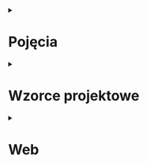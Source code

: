 <details><summary><h1>Pojęcia</h1></summary>

<details><summary><h2>Założenia programowania obiektowego</h2></summary>

### Hermetyzacja
> Ukrywanie składowych (pól, metod) tak, aby były one dostępne tylko wewnątrz danej klasy

- wyodrębnia interfejs (możemy zmieniać prywatną implementację bez złamania kontraktu)
- uodparnia model na błędy (chronimy wewnętrzny stan sprawdzeniem poprawności argumentów)
- lepiej odzwierciedla rzeczywistość
  - :x: `decimal Account.Balance += -10`
  - :heavy_check_mark: `Account.Deposit(decimal amount)` + `Account.Withdraw(decimal amount)`

### Dziedziczenie
> Mechanizm pozwalający na współdzielenie części zachowań poprzez definiowanie zależności derived/base

- redukuje duplikacje w kodzie
- pojedynczy punkt zmian/poprawek
- relacja: **is-a** (nie mylić z **has-a**)

### Polimorfizm
> Zdolność (obiektu - dziedziczenie, metody - przeładowania) do przybierania wielu form

- ten sam interfejs prowadzi do różnych zachowań
  - :x: `void DrawCircle(Circle circle)` + `void DrawSquare(Square square)`
  - :heavy_check_mark: `void Draw(Shape shape)` + `Draw(new Circle())`, `Draw(new Square())`

### Abstrakcja
> Obiekty mogą być reprezentowane jako modele stanowiące uproszczenie problemu. Wykonują one zadania bez zdradzania jak zostały one zrealizowane.

- wyodrębnienie (generalizacja) funkcjonalności, które mogą być zastosowane w innych kontekstach
  - :heavy_check_mark: `Sms : Message`, `Email : Message`, wspólna funkcjonalność: `Message.Send()`

### Różnice: hermetyzacja vs abstrakcja
- hermetyzacja: ukrycie informacji, abstrakcja: ukrycie implementacji
- hermetyzacja: gettery/settery, abstrakcja: abstract classes, interfaces

</details>

<details><summary><h2>SOLID</h2></summary>

### Single Responsibility Principle
> Klasa powinna mieć tylko jedną odpowiedzialność (nigdy nie powinien istnieć więcej niż jeden powód do modyfikacji klasy).

### Open-Closed Principle
> Klasy (encje) powinny być otwarte na rozszerzenia i zamknięte na modyfikacje.

### Liskov Substitution Principle
> Funkcje które używają wskaźników lub referencji do klas bazowych, muszą być w stanie używać również obiektów klas dziedziczących po klasach bazowych, bez dokładnej znajomości tych obiektów.

- przykłady:
  - kwadrat dziedziczący po prostokącie: kwadrat **jest** prostokątem, jednak przy implementacjach z metodami `.SetWidth()` i `.SetHeight()`, które mają sens dla `Rectangle`, klasa dziedzicząca `Square : Rectangle` musiałaby je nadpisać żeby wywołanie `.SetWidth()` wywoływało jednocześnie `.SetHeight()` do tej samej wartości. To z kolei mogłoby popsuć np. unit test, który przyjmuje `Rectangle` (a więc potencjalnie też i `Square`), a następnie liczy jego pole poprzez ustawienie boków odpowiednio do długości 2 i 3. Jeżeli policzylibyśmy `rectangle.GetWidth() * rectangle.GetHeight()`, dla instancji _prawdziwego_ `Rectangle` dostalibyśmy 6, a dla `Square` 9.
  - struś dziedziczący po ptaku: struś **jest** ptakiem, jednak niektóre metody nie mają w jego kontekście sensu, jak np. `.Fly()`. Jeżeli do metody która spodziewa się dostać `Bird` i chce wywołać jego metodę latania, przekażemy instancję `Ostrich` aplikacja może znaleźć się w złym stanie przez to że struś nie potrafi latać.

### Interface Segregation Principle
> Wiele dedykowanych interfejsów jest lepsze niż jeden ogólny.

### Dependency Inversion Principle
> Wysokopoziomowe moduły nie powinny zależeć od modułów niskopoziomowych - zależności między nimi powinny wynikać z abstrakcji.

</details>

<details><summary><h2>Akronimy/buzzwordy</h2></summary>

## DRY - Don't Repeat Yourself
## KISS - Keep It Simple Stupid
## YAGNI - You Aren't Gonna Need It
## LOD - Law of Demeter
## SLAP - Single Level of Abstraction Principle
## CQRS - Command/Query Responsibility Separation
## API
- zbiór definicji i protokołów służących budowaniu oraz integrowaniu aplikacji
- kontrakt pomiędzy dostawcą _informacji_, a end-userem
- _mediator_ pomiędzy userami, a resource'ami których potrzebują

## Coupling/Cohesion

## Ko-/Kontra-/In-wariancja


</details>

</details>

<details><summary><h1>Wzorce projektowe</h1></summary>

Typowe rozwiązania problemów często napotykanych podczas projektowania oprogramowania. Stanowią plan, który po dostosowaniu pomaga poradzić sobie z konkretnym problemem.

**Nie mylić** z algorytmem. Algorytm opisuje konkretne kroki, które po zastosowaniu zawsze prowadzą do znanego rezultatu; wzorce projektowe stanowią wysokopoziomowy opis rozwiązania.

**Zalety**
- nie trzeba ich _znać_, ale prędzej czy później _wynajdzie_ się je samemu
- opisują wypróbowane rozwiązania
- opisują jak nie dopuścić do częstego problemu
- stanowią _wspólny język_ z innymi programistami ("_użyj singletona_")
- stanowią _core_ wielu frameworków, znając je musimy poznać tylko syntax bo zasady pozostają te same

**Wady**
- nadużywanie: _jeżeli masz do dyspozycji tylko młotek, to wszystko wygląda jak gwóźdź_
- bezmyślna copy-paste: wzorce **trzeba** dostosować do danego rozwiązania
- zbyt abstrakcyjny kod w przypadku prostych projektów

<details><summary><h2>Creational</h2></summary>

Opisują jak efektywnie tworzyć obiekty.

### Factory method
> Przekazuje odpowiedzialność za tworzenie obiektów do klas podrzędnych.

- sygnatura metody wytwórczej powinna zwracać _abstrakcję_, poszczególne podklasy zwracają jej różne implementacje
- podobne do template method, ale różni się **celem** (_return \<T\>_ tj. stwórz coś, zamiast _void_ tj. zrób coś)
- przykład: `abstract class FileReader` który deleguje stworzenie `IParser` do podklas
  - szkielet algorytmu znajduje się w klasie `FileReader`
  - w jednym z kroków _prosi on_ podklasy o stworzenie mu `IParser`
  - poszczególne parsery (csv, html, xlsx) wiedzą jak czytać siebie
  - podklasy zwracają mu konkretne instancje `CsvParser : IParser`, a on `FileReader` bazuje na abstrakcji

### Abstract factory
> Dostarcza interfejs do tworzenia całych rodzin spokrewnionych lub zależnych od siebie obiektów bez konieczności określania ich klas rzeczywistych.

- abstrakcyjne fabryki wytwarzają całe **spójne** rodziny produktów
- abstrakcyjna fabryka jest interfejsem, który jest implementowany przez konkretne fabryki
- często korzysta z factory method (to jedyne publiczne metody jakie znajdują się w abstrakcyjnej fabryce)
- factory method - dziedziczenie (**my** tworzymy _coś_), abstract factory - kompozycja (**mamy** fabrykę, która tworzy _coś_)
- przykład: GUI framework
  - `IUiElementFactory` pozwalające stworzyć abstrakcyjne `abstract class Button` oraz `abstract class Dialog`
    - `HtmlElementFactory` tworzące `HtmlButton` oraz `HtmlDialog`
    - `WindowsElementFactory` tworzące `WinButton` oraz `WinDialog`

### Builder
> Oddziela konstrukcje złożonego obiektu od jego reprezentacji, dzięki czemu ten sam proces konstrukcji może prowadzić do różnych reprezentacji.

- hermetyzuje operacje niezbędne do stworzenia obiektu
- tworzenie w procedurze wielokrokowej (różnica względem factory)
- klient korzysta z interfejsu budowniczego, jego implementacja może być zmieniona bez jego wiedzy
- często wykorzystuje fluent interface (`return this`)
- jeżeli chcemy żeby jakieś kroki były wymagane, umieszczamy je w konstruktorze
- _sprząta_ konstruktor
  - nie musimy przekazywać 999 parametrów na raz
  - nadajemy znaczenie _magic parametrom_ (np. zamiast `new (1, 5, 8)` mamy `.WithRadius(1).SetX(5).SetY(8).Build()`)

### Prototype
> Umożliwia kopiowanie istniejących obiektów bez tworzenia zależności do konkretnych klas.

- używamy kiedy musimy stworzyć obiekt poprzez skopiowanie istniejącego obiektu
- deleguje proces klonowania do samego obiektu, dzięki czemu mamy dostęp do pól prywatnych
  - serializacja + deserializacja **nie jest** implementacją wzorca, ale osiąga to samo
- przykład: powerpoint klonowanie figur
  - `abstract class Shape` ze zdefiniowaną metodą `abstract Shape Clone()`
  - każda podklasa np. `Circle : Shape` nadpisuje metodę i wie jak sklonować siebie, mając dostęp do wszystkiego
  - wiąże się to z tym że klient pracuje na `Shape` a nie na konkretnych klasach np. `Circle`

### Singleton
> Pozwala zapewnić istnienie wyłącznie jednej instancji klasy oraz zapewnia globalny punkt dostępu do niej.

- prywatny konstruktor, aby nikt nie mógł go użyć
- globalny punkt dostępu `static T GetInstance()` który stworzy i zapisze się w polu statycznym (tylko za pierwszym razem; lazy loading), po czym zwróci istniejący obiekt
- problem przy wielu wątkach: użyj `Lazy<T>` lub double check lock `instance is null` >> `lock` >> `instance is null` (bo lockowanie jest kosztowne, a potrzebne tylko raz)
- zły bo
  - coupling
  - łamie SRP (robi _coś_ + tworzy siebie oraz kontroluje swój lifetime)
  - utrudnia testy (bo współdzielą stan singletona)
- przykład: klasa `ConfigManager` powinna mieć tylko jedną instancję

### Simple factory
> Hermetyzuje tworzenie obiektu, zwłaszcza jeżeli proces tworzenia jest bardzo złożony.

- **nie** mylić z factory method/abstract factory
- ukrywa proces tworzenia (często skomplikowany)
- jeżeli obiekty były tworzone w różnych miejscach w kodzie, to mamy centralizacje i zmiany musimy wprowadzać tylko w jednym miejscu

</details>

<details><summary><h2>Structural</h2></summary>

Opisują jak efektywnie składać obiekty w większe struktury.

### Adapter
> Przekształca interfejs danej klasy do postaci innego interfejsu.

- pozwala na współpracę klas które ze względu na niekompatybilne interfejsy nie mogły ze sobą współpracować
- używamy kiedy nie mamy dostępu klasy i nie możemy do niej dodać interfejsu którego potrzebujemy
- adapter **implementuje** (_is-a_) interfejs docelowy oraz **posiada** (_has-a_) instancję obiektu adaptowanego, do którego deleguje żądania 
  - można też użyć dziedziczenia `Adapter : Source, IDestination`, ale tylko dla interfejsów (brak wielokrotnego dziedziczenia)
  
### Bridge
> Służy do rozdzielenia skomplikowanej hierarchii na dwie osobne, które mogą rosnąć niezależnie od siebie.

- problem powstaje podczas pracy ze strukturami które mogą rosnąć w różnych kierunkach np. kolorowa (czerwona, niebieska, różowa) figura (okrąg, kwadrat, prostokąt)
  - zazwyczaj rozwiązane dziedziczeniem: `RedCircle`, `BlueCircle`, `PinkCircle`, `RedSquare`, ...
  - dodanie któregokolwiek nowego wymiaru pociąga za sobą dodanie wielu nowych klas np. nowy kolor: `PurpleCircle`, `PurpleSquare`, `PurpleRectangle`
- rozwiązaniem jest przestawienie się z dziedziczenia na kompozycję, tj. figura **ma** kolor
- GoF używa terminologii abstrakcja (figura) + szczególna abstrakcja (kwadrat, ...) oraz implementacja (kolor) + konkretne implementacje (czerwony, ...), ale nie chodzi o pojęcia z programowania; to tylko nazwy
- przykład: UI + API
  - mamy dwie hierarchie: 
    - UI: dla normalnego użytkownika, dla administratora, dla moderatora
    - API: Windows, Linux, Mac
  - :x: nie rozwiązujemy tego przez ify (`if (IsOnMac()) DoSomethingMacLike()`) - straszne spaghetti
  - :x: nie rozwiązujemy tego przez dziedziczenie (`UserWindowsLogic`, `AdminWindowsLogic`, `UserMacLogic,` itd.) - eskplozja klas
  - :heavy_check_mark: rozwiązujemy to przez kompozycję (`class UserLogic` który zawiera `DeviceApi`)
    - _lewa_ (`class UserLogic`) i _prawa strona_ (`interface IDeviceApi`) mostu powiązane są abstrakcją
    - poszczególne implementacje prawej strony (`WindowsApi`, `LinuxApi`) mogą być modyfikowane bez wpłynięcia na - opierają się na abstrakcji
    - _lewą stronę_ mostu też możemy rozwijać poprzez `AdminLogic : UserLogic` + dodatkowe metody (ale to nie jest wymagane)

### Composite
> Pozwala łączyć obiekty w drzewa, a następnie jednolicie obsługiwać pojedyncze obiekty i ich zbiory.

- wykorzystuje rekurencję
- trzeba wyodrębnić wspólny interfejs dla liści i kompozytów
- **dekorator**: ma tylko jeden element podrzędny oraz dodaje nowe obowiązki, **kompozyt**: może mieć wiele elementów podrzędnych oraz nie dodaje nowych funkcjonalności
- przykład: PowerPoint grupowanie figur
  - interfejs `IShape` z metodą `.Move()`
  - okrąg `Circle : IShape`:
    - metoda `.Move()` przemieszcza po prostu siebie
  - zbiór okręgów/innych figur `Group : IShape`:
    - posiada metodę `.Add(IShape)`, dzięki czemu możemy mieć w środku zarówno pojedyncze figury jak i inne grupy
    - metoda `.Move()` iteruje po wszystkich `IShape` (figura/grupa figur) w sobie, a następnie wywołuje ich metodę move

### Decorator
> Pozwala na dynamiczne przydzielanie obiektowi nowych zachowań. Zapewnia alternatywny sposób rozszerzenia funkcjonalności.

- pozwala na uniknięcie eksplozji subklas
- wykorzystuje kompozycje (_has-a_), a nie dziedziczenie (_is-a_)
- klasy dekorujące są tego samego typu co dekorowane (interfejs)
- można je _chainować_, konsumer nie wie czy pracuje z dekoratorem czy z "_prawdziwym_" obiektem (i nie musi tego wiedzieć)
- nowe zachowania możemy wywołać przed lub po zachowaniu klasy dekorowanej, w zależności od tego co chcemy osiągnąć
- wada: niektóre frameworki DI mają problem żeby zarejestrować dekoratory ze względu na _circular dependency_
- przykład: stream `IStream`
  - zamiast: `CloudStream : IStream`, `CompressedCloudStream : CloudStream`, `EncryptedCloudStream : CloudStream`, `CompressedAndEncryptedCloudStream : CloudStream`
  - mamy: `CloudStream : IStream` + dwa dekoratory `CompressedStream : IStream`, `EncryptedStream : IStream` które przyjmują w konstruktorze `IStream` 

### Proxy
> Zapewnia obiekt pośredniczący który kontroluje dostęp do innego obiektu.

- implementacja podobna do decoratora, ale różni się **celem** (kontrola dostępu vs nowe funkcjonalności)
- proxy może sam stworzyć obiekt, dekorator dostaje go z zewnątrz
- typy proxy:
  - **remote** - pośredniczy z obiektem _zdalnym_, tj. na innym serwerze, w innej libce
  - **virtual** - lazy loading; kiedy stworzenie obiektu jest kosztowne
  - **protection** - kontrola dostępu do obiektu ("_mogę to wywołać czy nie mam uprawnień?_")
- przykład: logger który nie spamuje
  - pewna klasa (nie mamy do niej dostępu) potrzebuje loggera, ale loguje za dużo powtarzających się wiadomości przez co zapycha nam bazę danych
  - zamiast `Logger`, możemy jej dać `NonSpammingLoggerProxy` który w każdy wywołaniu metody `.Log(message)` będzie sprawdzał czy wiadomość była już zalogowana (cache)
    - jeżeli była - nic nie zrobi
    - jeżeli nie była - przekaże request do faktycznego loggera
  
### Façade
> Zapewnia prosty interfejs dla złożonego systemu.

- odseparowuje klienta od złożonego interfejsu
- ogranicza coupling: zamiast pracować z **n** klasami, pracujemy tylko z fasadą
- fasada **posiada** (_has-a_) elementy systemu i to do nich deleguje żądania
- przykład: chat
  - zamiast manualnego tworzenia użytkownika, nawiązania połączenia, uwierzytelniania, enkrypcji, kompresji, wysłania wiadomości i rozłączenia
  - łatwiej owinąć to w fasadę i wystawić tylko interfejs `.Send(from, to, message)`

### Flyweight
> Obniża ilość pamięci którą zużywa aplikacja.

- używamy kiedy mamy wiele obiektów i zajmują one dużo pamięci
- pyłkiem (_flyweight_) nazywamy konkretnie obiekt który jest współdzielony (przechowujący stan wewnętrzny_, tj. niezmienne dane)
- jako że pyłek jest współdzielony, najczęściej powinien być tylko read-only
- przykład: renderowanie ikon na mapie
  - budujemy a'la google maps, chcemy móc oznaczyć rzeczy (kawiarnie, restauracje itp.) na mapie
  - typowa implementacja miałaby `class Point` który miałby `float X`, `float Y`, `enum PointType { Cafe, Restaurant }` oraz `byte[] Icon`
    - mając tysiące kawiarni, dla każdej powtarzalibyśmy taki sam byte array ikony, który zajmuje dużo miejsca - out of RAM
  - lepiej zagregować `PointType` i `Icon` w osobnej klasie, np. `PointIcon`
    - wystawiamy fabrykę tworzącą `PointIcon`, która ma jakiś wewnętrzny cache - jak została już stworzona taka ikonka to ją zwróci, jak nie to stworzy, zapisze i zwróci
    - `PointIcon` jest naszym pyłkiem

</details>

<details><summary><h2>Behavioural</h2></summary>

Opisują jak efektywnie komunikować oraz dzielić się obowiązkami między obiektami.

### Chain of responsibility
> Pozwala przekazywać żadania wzdłuż łańcucha handlerów. Handlery mogą albo obsłużyć żądanie, albo przekazać je dalej.

- można ustalać kolejność obsługi żądania
- linked list: każdy node ma referencję do następnego elementu
  - SRP: tworzymy proste handlery które wiedzą jak obsłużyć żądanie
  - O/CP: można łatwo rozłączyć łańcuch i dodać/usunąć jakiś element bez naruszania innych
- dekorator: zawsze przekaże żądanie dalej, chain of responsibility: może zatrzymać procesowanie
- przykład: mouse click na UI
  - zdarzenie dostanie najpierw _najbardziej wewnętrzny_ element, jak nie obsłuży to bombelkujemy wyżej
  - klikamy np. na disabled button, jako że jest wyłączony - nie będzie obsługiwał zdarzenia
  - button znajduje się w jakimś gridzie, ale go też nie obchodzi akurat to kliknięcie (może w złym miejscu?)
  - grid znajduje się w oknie, a ono może np. wyświetlić tooltipa z wiadomością helpa

### Command
> Hermetyzuje żądania w postaci obiektów, co pozwala na parametryzowanie obiektów różnymi żądaniami oraz obsługiwanie operacji, które można wycofać.

- pozwala na składowanie żądań w formie obiektu, dzięki czemu można je przekazywać, kolejkować, zapisywać, undo-ować
- separuje klasę wysyłającą żądanie od konkretnej implementacji
- `interface ICommand` z jedną metodą `.Execute()`, ewentualnie `IUndoableCommand : ICommand` z metodą `.Undo()`
  - w C\#: `ICommand` posiada `.Execute(object param)`, `.CanExecute(object param)` oraz `event CanExecuteChanged`
- memento: składuje _stan_ obiektu (potencjalnie dużo pamięci), command w/ undo: składuje _wiedzę_ jak cofnąć komendę
- przykład: przycisk w edytorze tekstu
  - zamiast wielu podklas `OkButton`, `CancelButton`, `SaveButton` które zawierają swoją logikę, tworzymy jedną klasę `Button` która przyjmuje `ICommand` (`OkCommand`, `CancelCommand`, `SaveCommand`)
  - poszczególne komendy przyjmują w swoim konstruktorze serwisy do których delegują swoje operacje: `SaveCommand.Execute()` → `FileManager.SaveFile(file)`
  - dzięki temu ten sam kod (`SaveCommand`) może być użyty też w innych sytuacjach (np. użycie skrótu <kbd>CTRL</kbd> + <kbd>S</kbd>)

### Interpreter

### Iterator
> Zapewnia sekwencyjny dostęp do jakiegoś zbioru bez ujawniania jego wewnętrznej implementacji.

- Hermetyzacja zbioru: klient nie musi wiedzieć jaka jest kolekcja pod spodem, wystarczy mu możliwość iteracji
- SRP: zbiór nie jest odpowiedzialny za iterowanie się po sobie, zajmuje się tym jego iterator
- O/CP: można dodawać nowe iteratory (np. różne możliwości przejścia po drzewie binarnym) do tego samego zbioru
- można iterować tą samą kolekcję równolegle różnymi iteratorami (każdy przechowuje swój stan) 
- implementacja:
  - _ręcznie_: `bool MoveNext()` + `T GetCurrent()`
  - C#: `IEnumerator`/`IEnumerator<T>`
- przykład: książka kucharska
  - `Recipe` + iterator na `Ingredient`

### Mediator
> Ogranicza bezpośrednią komunikację między obiektami i zmusza je do współpracy wyłącznie za pośrednictwem obiektu mediatora.

- obiekty nie wiedzą o sobie, wiedzą tylko o mediatorze
- upraszcza system, bo cała _logika sterująca_ znajduje się w jednym miejscu
- zmniejsza liczbę komunikatów przesyłanych w systemie (zamiast n:n, n:1:n)
- mediatory mają tendencje do rozrastania się (_god object_)
- przykład: dialog box
  - dialog box zawiera button <kbd>Save</kbd> (enabled/disabled) oraz listview
  - chcemy żeby przycisk był enabled kiedy _coś_ jest wybrane w liście
  - listview nie informuje przycisku bezpośrednio, zamiast tego informuje mediator, a on przekazuje do innych zainteresowanych
  - dzięki temu możemy podpiąć dodatkowe kontrolki, np. label który będzie wyświetlał co zostało zaznaczone
- implementacja:
  - klasycznie: mediator tworzy komponenty i przekazuje do nich siebie. Komponenty po aktualizacji wywołują metodę mediatora `mediator.Updated(this)`. Mediator sprawdza co zostało zaktualizowane, a następnie wykonuje odpowiednie akcje (`if (component == listview) button.Enabled = listview.HasSelection`).
  - observer: mediator subskrybuje się do komponentów (`component.Subscribe(this)`), a następnie po jego powiadomieniu przez komponent `subscribers.ForEach(s => s.Notify(this))`, wykonuje odpowiednie akcje (`button.Enabled = listview.HasSelection`).

### Memento
> Pozwala zapisywać i przywracać wcześniejszy stan obiektu bez ujawniania szczegółów jego implementacji.

- zapewnia funkcję przywracania (`undo`)
- SRP/hermetyzacja głównego obiektu
  - poprzednie stany trzymamy w _memento_
  - zarządzaniem stanu zajmuje się _caretaker_  
- zapisywanie/przywracanie może być czasochłonne
- trzeba uważać na typy referencyjne: shallow/deep copy
- przykład: edytor tekstu
  - `Editor` - przechowuje zawartość, tytuł pliku, położenie kursora. Dostarcza metody `.GetState()`, `.RestoreState()`.
  - `EditorState` - przechowuje część/wszystkie parametry (np. samą zawartość)
  - `EditorHistory` - przechowuje listę (`Stack`) poprzednich stanów. Dostarcza metody `.Push(state)`, `.Pop()`.

### Observer
> Definiuje pomiędzy obiektami relację jeden-do-wielu w taki sposób, że kiedy wybrany obiekt zmienia swój stan, to wszystkie jego obiekty zależne zostają o tym powiadomione i automatycznie zaktualizowane.

- używany kiedy inne obiekty muszą zostać powiadomione o zmianie stanu jakiegoś obiektu
- publisher posiada 3 metody: `.Subscribe(subscriber)`, `.Unsubscribe(subscriber)` oraz `.Notify()`, często są zamykane w klasie bazowej lub osobnym obiekcie
- push vs pull:
  - push: publisher wysyła dane których potrzebują subskrybenci (`subscriber.Notify(int)`)
  - pull: subskrybenci pobierają dane których potrzebują (`subscriber.Notify(this)`)
- podobne wzorce:
  - **chain of command**: przekazuje żądania sekwencyjnie do momentu aż ktoś obsłuży, **observer**: _losowo_ (w środku jest _jakaś_ struktura, ale nie wiemy jaka i co/kiedy się podpięło) do wszystkich
  - **command**: enkapsuluje akcje, **observer**: enkapsuluje mechanizm powiadamiania
  - **mediator**: komponenty rozmawiają z punktem centralnym, **observer**: kompenenty mogą być jednocześnie publisherami i subskrybentami i być powiązane ze sobą
    - można też stworzyć mediatora z użyciem obserwatora, gdzie mediator będzie subskrybentem i będzie obserwował komponenty

### State
> Umożliwia obiektowi zmianę zachowania wraz ze zmianą jego wewnętrznego stanu. Po takiej zmianie funkcjonuje on jak inna klasa.

- :x: zazwyczaj implementowane za pomocą instrukcji warunkowych if/switch
  - nie skaluje (nowy stan = nowe zmiany)
  - dobre dla prostych i **skończonych** sytuacji
- :heavy_check_mark: możemy wykorzystać polimorfizm
  - poszczególne stany implementują ten sam interfejs
  - klasa główna deleguje wywołania do poszczególnych stanów
  - stan robi co musi, a następnie przełącza klasę główną w inny stan (referencję do klasy głównej dostaje przez konstruktor)
- podobne do strategii
  - strategia jest nieświadoma innych implementacji, state jest i może przestawiać aktualny tryb
  - obiekt może zawierać wiele strategii, state jest tylko jeden
- przykład: nawigacja
  - inaczej wyznaczamy drogę oraz ETA dla samochodu, roweru czy pójścia pieszo
  - możemy to rozwiązać ifami/switchem (`if (mode == TravelMode.Car)`) ale nie będzie to skalowało (nowy mode = nowy warunek)
  - lepiej wyodrębnić interfejs `ITravelMode` z metodami `.CalculateEta()` oraz `.GetDirection()`

### Strategy
> Definiuje rodzinę algorytmów i wkłada je w osobne klasy które można wymieniać. Sprawia że algorytm klienta staje się niezależny od konkretnej implementacji.

- izolacja algorytmu od szczegółów implementacji kroków
- umożliwia wybór algorytmu w trakcie runtime (wstrzykiwanie, nawet ify)
- można zapewnić nowe działanie bez modyfikacji klienta
- przykład: `ImageProcessor`
  - `ICompressor`: `JpegCompressor : ICompressor`, `PngCompressor : ICompressor`
  - `IFilter`: `BlackAndWhiteFilter : IFilter`, `HighContrastFilter : IFilter`

### Template method
> Definiuje szkielet algorytmu, przekazując realizację niektórych kroków klasom dziedziczącym. Pozwala im na realizację niektórych kroków, ale **nie pozwala** na zmianę struktury algorytmu.

- podobne do strategii (_has-a_ vs _is-a_)
- podobne do factory method, ale różni się **celem** (_void_ tj. zrób coś, zamiast _\<T\>_ tj. stwórz coś)
- klasy nie mogą zmieniać algorytmu głównego: _sealed_ jest defaultową opcją w C#, w Javie trzeba użyć _final_
- podkroki mogą być wymagane (`abstract`) albo opcjonalne (`virtual`: jakaś domyślna implementacja albo pusty _hook_)
- przykład: czytanie pliku
  - `Parser` z definicją `.Parse()` które otwiera plik, deleguje `.ProcessStream()` do klas dziedziczących oraz zamyka plik
  - klasy dziedziczące `CsvParser : Parser`, `HtmlParser : Parser`, `XmlParser : Parser`, które umieją czytać swoje formaty ze `Stream`

### Visitor
> Pozwala na dodanie nowych zachowań do struktur obiektów bez ich modyfikacji.

- używamy kiedy mamy niezmieniającą się strukturę obiektów i chcemy mieć możliwość dodawania na nich nowych operacji
- kiedy chcemy dodać nową operację, dodajemy nową implementację visitora
- poszczególne klasy przyjmują visitora (`.Accept(visitor)`) i wywołują odpowiednią dla siebie metodę interfejsu visitora (przez polimorfizm `.Visit(anchor)` lub sprecyzowaną nazwę `VisitAnchor(anchor)`)
- wady: złe dla niestabilnych struktur, brak dostępu do prywatnych składowych
- przykład: operacje na nodach html
  - zbiór jest zamknięty i zdefiniowany w standardzie, oprócz anchor, heading itd. nie będzie nowych node'ów
  - visitory dla nich będą różne w zależności od use case, np. `Highlight`, `Format`, `ExtractPlainText`
  - mając `visitor = new HighlightVisitor()` i listę node'ów, wywołamy na niej `.Accept(visitor)`. Każdy visitor poliformicznie wywoła odpowiednią dla siebie metodę visitora, przekazując do niej siebie `.Visit(this)`

### Null object
> Usuwa konieczność obsługi _NULL_ przez klienta.
- upraszcza kod - brak `if (obj != null)`
- powoduje problem w sytuacjach w których trzeba coś zwrócić z metody (bo skoro nie `throw null`, to co zwrócić?)

</details>

</details>

<details><summary><h1>Web</h1></summary>

<details><summary><h2>HTTP</h2></summary>

### Methods
- `GET`
  - pobiera wskazany zasób
- `POST` 
  - tworzy nowy zasób
  - pobiera dane w jeżeli musimy dostarczyć wielu parametrów (lub nie chcemy ich _pokazać_ w url)
  - robi wszystko inne co nie pasuje do innych metod 
- `PUT`
  - zastępuje wskazany zasób tym co przekazujemy
  - _(czasami)_ tworzy nowy zasób, jeżeli możemy mu nadać _id_ z góry
- `PATCH`
  - aktualizuje część wskazanego zasobu
- `DELETE`
  - kasuje wskazany zasób
- `HEAD`
  - zwraca to co `GET`, ale bez body
- `CONNECT`
  - używane do _https_; `GET` = _http_, `CONNECT` = _https_
  - służy do nawiązania komunikacji z serwerem (tunnel)
- `OPTIONS`
  - sprawdzenie możliwości serwera żeby dowiedzieć się _jak z nim gadać_
  - zwraca informacje o np. wersji HTTP,  
- `TRACE`
  - diagnostyka; jeżeli włączona serwer będzie zwracał dokładnie to co mu przesłaliśmy (_echo_)
  - kiedyś wykorzystywane do hackowania, bo niekiedy serwery zwracały również swoje wewnętrzne authentication headery
  
### Responses
- 1xx - Informational responses
  - 100 - continue
- 2xx - Sucessfull responses
  - 200 - ok
  - 201 - created (nagłówek `Location` powinien zawierać łącze do nowego zasobu)
  - 204 - no content (np. przy `DETELE` i `PUT`)
- 3xx - Redirection messages
  - 301 - moved permamenty
  - 304 - not modified (caching; zasób się nie zmienił więc możemy go nadal używać)
- 4xx - Client error responses
  - 400 - bad request (brakujące lub niepoprawne dane przesłane do servera)
  - 401 - unauthorized (użytkownik nie uwierzytelniony)
  - 403 - forbidden (użytkownik nie ma uprawnień)
  - 404 - not found
  - 409 - conflict (próba wykonania błędnej operacji, np. stworzenie czegoś o zduplikowanym _id_)
- 5xx - Server error responses
  - 500 - internal server error
  - 502 - bad gateway
  - 503 - service unavailable

</details>

<details><summary><h2>REST (REpresentational State Transfer)</h2></summary>

Zbiór architektonicznych wymagań. **Nie** jest protokołem ani żadnym standardem, można zbudować RESTful API na wiele sposobów.

- client-server
  - separation of concerns; nie musimy się _martwić_ o UI
- statelessness
  - klient musi przekazać wszystko czego potrzebuje serwer aby poprawnie zinterpretować żądanie
  - server nie utrzymuje sesji
  - dobre do high-performance, bo serwer nie musi trzymać śmieci
- cacheability
  - aby lepiej skalowało i było szybsze
  - używamy headerów aby określić czy coś może być scacheowane lub też nie
- layered system
  - ani klient ani serwer nie powinny zależeć od informacji czy komunikują się z aplikacją końcową czy _gadają_ przez proxy/inną warstwę
- uniform interface
  - zasoby są identyfikowane w requeście (np. w URI)
  - zasób powinien zawierać wszystko czego potrzebuje klient żeby go zmodyfikować/skasować
  - response'y zawierają opis jak pracować z wiadomością
  - HATEOAS (Hypermedia As The Engine Of Aplication State): mając główny link do API, klient powinien być w stanie _odkryć_ wszystkie resource'y których potrzebuje 
- code on demand (optional)
  - server może zwracać _kod wykonywalny_, np. skompilowane komponenty (Java applets)

</details>

<details><summary><h2>SOAP (Simple Object Access Protocol)</h2></summary>

</details>

<details><summary><h2>Identity</h2></summary>

### OAuth
### JWT

</details>